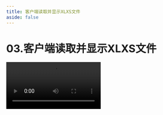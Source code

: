 ```yaml
---
title: 客户端读取并显示XLXS文件
aside: false
---
```


# 03.客户端读取并显示XLXS文件

<video autoplay src="http://qn.chinavanes.com/interview/web-worker-interview/03.客户端读取并显示XLXS文件.mp4" controls controlsList="nodownload" width="50%"/>

